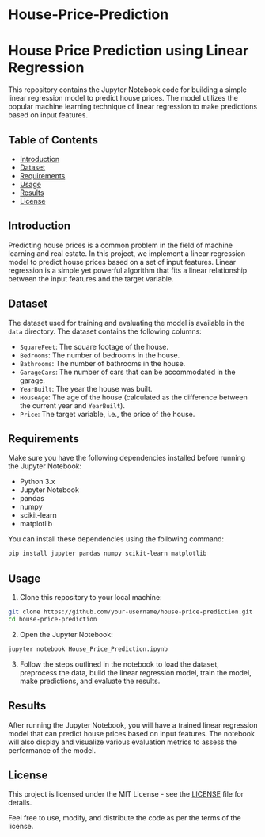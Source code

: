 # House-Price-Prediction
# House Price Prediction using Linear Regression

This repository contains the Jupyter Notebook code for building a simple linear regression model to predict house prices. The model utilizes the popular machine learning technique of linear regression to make predictions based on input features.

## Table of Contents

- [Introduction](#introduction)
- [Dataset](#dataset)
- [Requirements](#requirements)
- [Usage](#usage)
- [Results](#results)
- [License](#license)

## Introduction

Predicting house prices is a common problem in the field of machine learning and real estate. In this project, we implement a linear regression model to predict house prices based on a set of input features. Linear regression is a simple yet powerful algorithm that fits a linear relationship between the input features and the target variable.

## Dataset

The dataset used for training and evaluating the model is available in the `data` directory. The dataset contains the following columns:

- `SquareFeet`: The square footage of the house.
- `Bedrooms`: The number of bedrooms in the house.
- `Bathrooms`: The number of bathrooms in the house.
- `GarageCars`: The number of cars that can be accommodated in the garage.
- `YearBuilt`: The year the house was built.
- `HouseAge`: The age of the house (calculated as the difference between the current year and `YearBuilt`).
- `Price`: The target variable, i.e., the price of the house.

## Requirements

Make sure you have the following dependencies installed before running the Jupyter Notebook:

- Python 3.x
- Jupyter Notebook
- pandas
- numpy
- scikit-learn
- matplotlib

You can install these dependencies using the following command:

```bash
pip install jupyter pandas numpy scikit-learn matplotlib
```

## Usage

1. Clone this repository to your local machine:

```bash
git clone https://github.com/your-username/house-price-prediction.git
cd house-price-prediction
```

2. Open the Jupyter Notebook:

```bash
jupyter notebook House_Price_Prediction.ipynb
```

3. Follow the steps outlined in the notebook to load the dataset, preprocess the data, build the linear regression model, train the model, make predictions, and evaluate the results.

## Results

After running the Jupyter Notebook, you will have a trained linear regression model that can predict house prices based on input features. The notebook will also display and visualize various evaluation metrics to assess the performance of the model.

## License

This project is licensed under the MIT License - see the [LICENSE](LICENSE) file for details.

Feel free to use, modify, and distribute the code as per the terms of the license.

